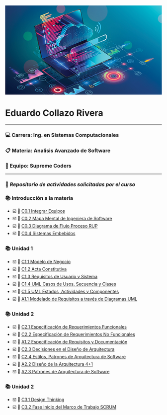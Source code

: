 ![Software](/img/Software.jpg)
#  Eduardo Collazo Rivera 
___
###   :computer: Carrera: Ing. en Sistemas Computacionales
###  :clipboard: Materia: Analisis Avanzado de Software
###   :trident: Equipo: Supreme Coders
___
###  :file_folder: *Repositorio de actividades solicitadas por el curso* 
###  :books: Introducción a la materia
 * :ballot_box_with_check: :pencil: [C0.1 Integrar Equipos](blog/C01.EduardoCollazo_Supreme_Coders.md) 
 * :ballot_box_with_check: :pencil: [C0.2 Mapa Mental de Ingeniera de Software](blog/C0.2_EduardoCollazo_Supreme_Coders_.md) 
 * :ballot_box_with_check: :pencil: [C0.3 Diagrama de Flujo Proceso RUP](blog/C0.3_EduardoCollazo_Supreme_Coders.md) 
 * :ballot_box_with_check: :pencil: [C0.4 Sistemas Embebidos](/blog/C0.4_EduardoCollazo_SupremeCoders.md) 
###  :books: Unidad 1
 * :ballot_box_with_check: :pencil: [C1.1 Modelo de Negocio](/blog/C1.1_EduardoCollazo_Supreme_Coders.md) 
 * :ballot_box_with_check: :pencil: [C1.2 Acta Constitutiva](/blog/C1.2_EduardoCollazo_Supreme_Coders.md) 
 * :ballot_box_with_check: :pencil: [C1.3 Requisitos de Usuario y Sistema](/blog/C1.3_EduardoCollazo_Supreme_Coders.md) 
 * :ballot_box_with_check: :pencil: [C1.4 UML Casos de Usos, Secuencia y Clases](/blog/C1.4_EduardoCollazo_Supreme_Coders.md) 
* :ballot_box_with_check: :pencil: [C1.5 UML Estados, Actividades y Componentes](/blog/C1.5_EduardoCollazo_Supreme_Coders.md) 
*  :ballot_box_with_check: :pencil: [A1.1 Modelado de Requisitos a través de Diagramas UML](/docs/A1.1_EduardoCollazo_Supreme_Coders.md) 
###  :books: Unidad 2
* :ballot_box_with_check: :pencil: [C2.1 Especificación de Requerimientos Funcionales](/blog/C2.1_EduardoCollazo_Supreme_Coders.md) 
*  :ballot_box_with_check: :pencil: [C2.2 Especificación de Requerimientos No Funcionales](/blog/C2.2_EduardoCollazo_Supreme_Coders.md) 
*  :ballot_box_with_check: :pencil: [A1.2 Especificación de Requisitos y Documentación](/docs/A1.2_EduardoCollazo_Supreme_Coders.md)
*  :ballot_box_with_check: :pencil: [C2.3 Decisiones en el Diseño de Arquitectura](/blog/C2.3_EduardoCollazo_Supreme_Coders.md)
*  :ballot_box_with_check: :pencil: [C2.4 Estilos, Patrones de Arquitectura de Software ](/blog/C2.4_EduardoCollazo_Supreme_Coders.md)
*  :ballot_box_with_check: :pencil: [A2.2 Diseño de la Arquitectura 4+1 ](/docs/A2.2_EduardoCollazo_Supreme_Coders.md)
*  :ballot_box_with_check: :pencil: [A2.3 Patrones de Arquitectura de Software](/docs/A2.3_EduardoCollazo_Supreme_Coders.md)
###  :books: Unidad 2
* :ballot_box_with_check: :pencil: [C3.1 Design Thinking](/blog/C3.1_EduardoCollazo_Supreme_Coders.md) 
* :ballot_box_with_check: :pencil: [C3.2 Fase Inicio del Marco de Trabajo SCRUM](/blog/C3.2_EduardoCollazo_Supreme_Coders.md) 